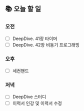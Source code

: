 ## 📚 오늘 할 일

### 오전

- [ ] DeepDive. 41장 타이머
- [ ] DeepDive. 42장 비동기 프로그래밍

### 오후

- [ ] 세컨핸드

### 저녁

- [ ] DeepDive 스터디
- [ ] 이력서 인강 및 이력서 수정
